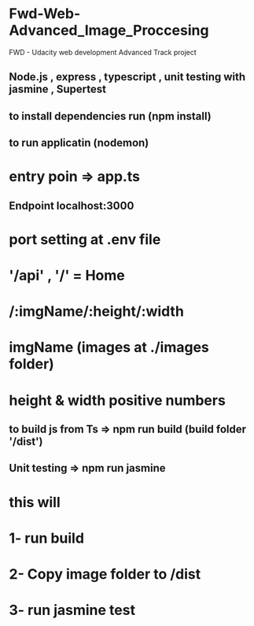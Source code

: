 # Fwd-Web-Advanced_Image_Proccesing
FWD - Udacity web development Advanced Track project 
## Node.js , express , typescript , unit testing with jasmine , Supertest

## to install dependencies run (npm install)

## to run applicatin (nodemon)
# entry poin => app.ts

## Endpoint localhost:3000
# port setting at .env file

# '/api' , '/'   = Home 
# /:imgName/:height/:width

# imgName (images at ./images folder)
# height & width positive numbers

## to build js from Ts  => npm run build (build folder '/dist')

## Unit testing => npm run jasmine
# this will 
# 1- run build 
# 2- Copy image folder to /dist
# 3- run jasmine test 
